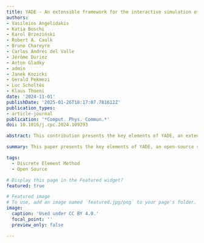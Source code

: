 ```yaml
---
title: YADE - An extensible framework for the interactive simulation of multiscale, multiphase, and multiphysics particulate systems
authors:
- Vasileios Angelidakis
- Katia Boschi
- Karol Brzeziński
- Robert A. Caulk
- Bruno Chareyre
- Carlos Andrés del Valle
- Jérôme Duriez
- Anton Gladky
- admin
- Janek Kozicki
- Gerald Pekmezi
- Luc Scholtès
- Klaus Thoeni
date: '2024-11-01'
publishDate: '2025-01-26T18:17:07.781612Z'
publication_types:
- article-journal
publication: '*Comput. Phys. Commun.*'
doi: 10.1016/j.cpc.2024.109293

abstract: This contribution presents the key elements of YADE, an extensible open-source framework for dynamic simulations. During the past 19 years, YADE has evolved from “Yet Another Dynamic Engine” to a versatile multiscale and multiphysics solver, counting a large, active, and growing community of users and developers. The computationally intense parts of the source code are written in C++, using flexible object models that allow for easy implementation of new features. The source code is wrapped in Python, equipping the software with an interactive kernel used for rapid and concise scene construction, simulation control, post-processing, and debugging. The project, including documentation and examples, is hosted on [https://yade-dem.org](https://yade-dem.org), while the source code is freely available on GitLab. Over the last decade, YADE has expanded in terms of capabilities thanks to the contribution of many developers from different fields of expertise, including soil and rock mechanics, chemical engineering, physics, bulk material handling, and mineral processing. The rapid growth of YADE can be attributed to (1) the careful and robust design of the framework core, (2) a continuous integration pipeline with fully embedded thorough tests which are executed upon each merge request, ensuring stable compilation for various operating systems, and (3) user-friendliness, facilitated by the Python interface, detailed documentation, and rigorous user support. In this paper, we review the main features of YADE, highlighting its versatility in terms of applications, its flexibility in terms of code development, as well as recent improvements in terms of computational efficiency.

summary: This paper presents the key elements of YADE, an open-source software for discrete element method (DEM) simulations.

tags:
  - Discrete Element Method
  - Open Source

# Display this page in the Featured widget?
featured: true

# Featured image
# To use, add an image named `featured.jpg/png` to your page's folder.
image:
  caption: 'Used under CC BY 4.0.'
  focal_point: ''
  preview_only: false

---
```

